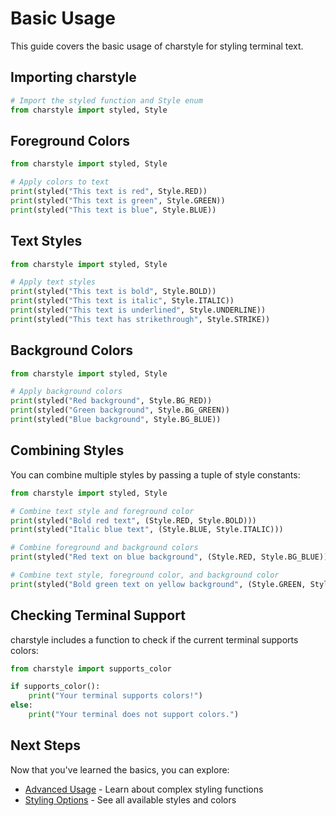 # Basic Usage

This guide covers the basic usage of charstyle for styling terminal text.

## Importing charstyle

```python
# Import the styled function and Style enum
from charstyle import styled, Style
```

## Foreground Colors

```python
from charstyle import styled, Style

# Apply colors to text
print(styled("This text is red", Style.RED))
print(styled("This text is green", Style.GREEN))
print(styled("This text is blue", Style.BLUE))
```

## Text Styles

```python
from charstyle import styled, Style

# Apply text styles
print(styled("This text is bold", Style.BOLD))
print(styled("This text is italic", Style.ITALIC))
print(styled("This text is underlined", Style.UNDERLINE))
print(styled("This text has strikethrough", Style.STRIKE))
```

## Background Colors

```python
from charstyle import styled, Style

# Apply background colors
print(styled("Red background", Style.BG_RED))
print(styled("Green background", Style.BG_GREEN))
print(styled("Blue background", Style.BG_BLUE))
```

## Combining Styles

You can combine multiple styles by passing a tuple of style constants:

```python
from charstyle import styled, Style

# Combine text style and foreground color
print(styled("Bold red text", (Style.RED, Style.BOLD)))
print(styled("Italic blue text", (Style.BLUE, Style.ITALIC)))

# Combine foreground and background colors
print(styled("Red text on blue background", (Style.RED, Style.BG_BLUE)))

# Combine text style, foreground color, and background color
print(styled("Bold green text on yellow background", (Style.GREEN, Style.BG_YELLOW, Style.BOLD)))
```

## Checking Terminal Support

charstyle includes a function to check if the current terminal supports colors:

```python
from charstyle import supports_color

if supports_color():
    print("Your terminal supports colors!")
else:
    print("Your terminal does not support colors.")
```

## Next Steps

Now that you've learned the basics, you can explore:

- [Advanced Usage](advanced.md) - Learn about complex styling functions
- [Styling Options](styling-options.md) - See all available styles and colors
